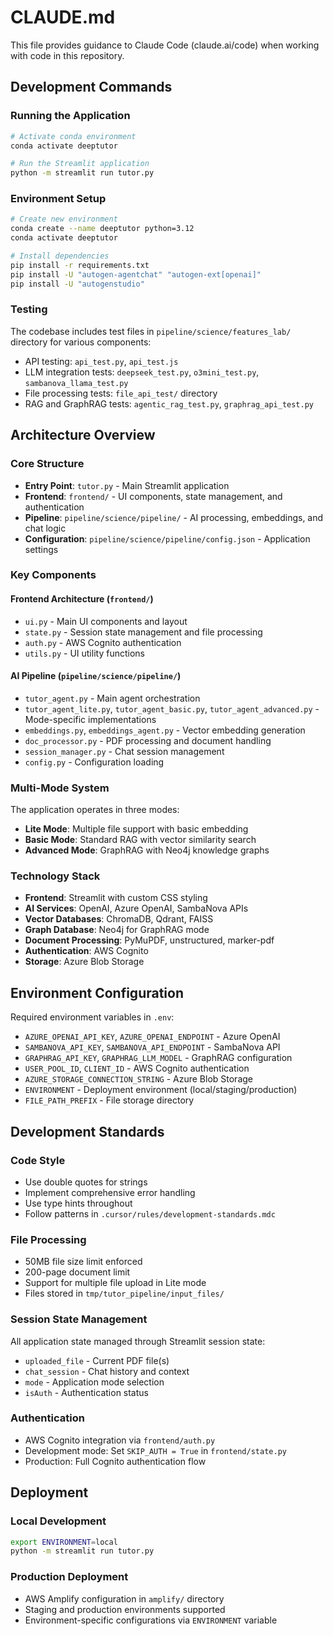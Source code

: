 # CLAUDE.md

This file provides guidance to Claude Code (claude.ai/code) when working with code in this repository.

## Development Commands

### Running the Application
```bash
# Activate conda environment
conda activate deeptutor

# Run the Streamlit application
python -m streamlit run tutor.py
```

### Environment Setup
```bash
# Create new environment
conda create --name deeptutor python=3.12
conda activate deeptutor

# Install dependencies
pip install -r requirements.txt
pip install -U "autogen-agentchat" "autogen-ext[openai]"
pip install -U "autogenstudio"
```

### Testing
The codebase includes test files in `pipeline/science/features_lab/` directory for various components:
- API testing: `api_test.py`, `api_test.js`
- LLM integration tests: `deepseek_test.py`, `o3mini_test.py`, `sambanova_llama_test.py`
- File processing tests: `file_api_test/` directory
- RAG and GraphRAG tests: `agentic_rag_test.py`, `graphrag_api_test.py`

## Architecture Overview

### Core Structure
- **Entry Point**: `tutor.py` - Main Streamlit application
- **Frontend**: `frontend/` - UI components, state management, and authentication
- **Pipeline**: `pipeline/science/pipeline/` - AI processing, embeddings, and chat logic
- **Configuration**: `pipeline/science/pipeline/config.json` - Application settings

### Key Components

#### Frontend Architecture (`frontend/`)
- `ui.py` - Main UI components and layout
- `state.py` - Session state management and file processing
- `auth.py` - AWS Cognito authentication
- `utils.py` - UI utility functions

#### AI Pipeline (`pipeline/science/pipeline/`)
- `tutor_agent.py` - Main agent orchestration
- `tutor_agent_lite.py`, `tutor_agent_basic.py`, `tutor_agent_advanced.py` - Mode-specific implementations
- `embeddings.py`, `embeddings_agent.py` - Vector embedding generation
- `doc_processor.py` - PDF processing and document handling
- `session_manager.py` - Chat session management
- `config.py` - Configuration loading

### Multi-Mode System
The application operates in three modes:
- **Lite Mode**: Multiple file support with basic embedding
- **Basic Mode**: Standard RAG with vector similarity search
- **Advanced Mode**: GraphRAG with Neo4j knowledge graphs

### Technology Stack
- **Frontend**: Streamlit with custom CSS styling
- **AI Services**: OpenAI, Azure OpenAI, SambaNova APIs
- **Vector Databases**: ChromaDB, Qdrant, FAISS
- **Graph Database**: Neo4j for GraphRAG mode
- **Document Processing**: PyMuPDF, unstructured, marker-pdf
- **Authentication**: AWS Cognito
- **Storage**: Azure Blob Storage

## Environment Configuration

Required environment variables in `.env`:
- `AZURE_OPENAI_API_KEY`, `AZURE_OPENAI_ENDPOINT` - Azure OpenAI
- `SAMBANOVA_API_KEY`, `SAMBANOVA_API_ENDPOINT` - SambaNova API
- `GRAPHRAG_API_KEY`, `GRAPHRAG_LLM_MODEL` - GraphRAG configuration
- `USER_POOL_ID`, `CLIENT_ID` - AWS Cognito authentication
- `AZURE_STORAGE_CONNECTION_STRING` - Azure Blob Storage
- `ENVIRONMENT` - Deployment environment (local/staging/production)
- `FILE_PATH_PREFIX` - File storage directory

## Development Standards

### Code Style
- Use double quotes for strings
- Implement comprehensive error handling
- Use type hints throughout
- Follow patterns in `.cursor/rules/development-standards.mdc`

### File Processing
- 50MB file size limit enforced
- 200-page document limit
- Support for multiple file upload in Lite mode
- Files stored in `tmp/tutor_pipeline/input_files/`

### Session State Management
All application state managed through Streamlit session state:
- `uploaded_file` - Current PDF file(s)
- `chat_session` - Chat history and context
- `mode` - Application mode selection
- `isAuth` - Authentication status

### Authentication
- AWS Cognito integration via `frontend/auth.py`
- Development mode: Set `SKIP_AUTH = True` in `frontend/state.py`
- Production: Full Cognito authentication flow

## Deployment

### Local Development
```bash
export ENVIRONMENT=local
python -m streamlit run tutor.py
```

### Production Deployment
- AWS Amplify configuration in `amplify/` directory
- Staging and production environments supported
- Environment-specific configurations via `ENVIRONMENT` variable